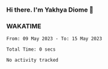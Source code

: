 ### Hi there. I'm Yakhya Diome 👋

### WAKATIME
<!--START_SECTION:waka-->

```text
From: 09 May 2023 - To: 15 May 2023

Total Time: 0 secs

No activity tracked
```

<!--END_SECTION:waka-->
